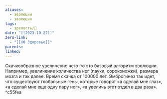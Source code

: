 ```yaml
---
aliases:
  - эволюции
  - эволюция
tags:
  - зрелость/🌱
date: "[[2023-10-22]]"
zero-link:
  - "[[00 Здоровье]]"
parents: 
linked:
---
```

Скачкообразное увеличение чего-то это базовый алгоритм эволюции. Например, увеличение количества ног (пауки, сороконожки), размера мозга и так далее. Время скачка от 100000 лет. Эмброгинез так идет, что существуют глобальные гены, которые говорят «а сделай мне глаз», «а сделай мне еще одну пару ног», «а увеличь этот отдел в два раза». ^c55fea